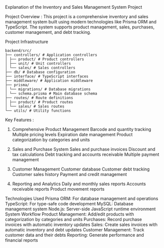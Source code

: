 Explanation of the Inventory and Sales Management System Project

Project Overview : 
This project is a comprehensive inventory and sales management system built using modern technologies like Prisma ORM and TypeScript. The system supports product management, sales, purchases, customer management, and debt tracking.

Project Infrastructure

```
backend/src/
├── controllers/ # Application controllers
│ ├── product/ # Product controllers
│ ├── unit/ # Unit controllers
│ └── sales/ # Sales controllers
├── db/ # Database configuration
├── interface/ # TypeScript interfaces
├── middleware/ # Application middleware
├── prisma/
│ └── migrations/ # Database migrations
│ └── schema.prisma # Main database schema
├── routes/ # Route definitions
│ ├── product/ # Product routes
│ └── sales/ # Sales routes
└── utils/ # Utility functions
```

Key Features : 

 1. Comprehensive Product Management
 Barcode and quantity tracking
 Multiple pricing levels
 Expiration date management
 Product categorization by categories and units

 2. Sales and Purchase System
 Sales and purchase invoices
 Discount and tax calculations
 Debt tracking and accounts receivable
 Multiple payment management

 3. Customer Management
 Customer database
 Customer debt tracking
 Customer sales history
 Payment and credit management

 4. Reporting and Analytics
 Daily and monthly sales reports
 Accounts receivable reports
 Product movement reports

Technologies Used
 Prisma ORM: For database management and operations
 TypeScript: For type-safe code development
 MySQL: Database management system
 Node.js: Server-side JavaScript runtime environment
System Workflow
 Product Management: Add/edit products with categorization by categories and units
 Purchases: Record purchase invoices with automatic inventory updates
 Sales: Create sales invoices with automatic inventory and debt updates
 Customer Management: Track customer data and their debts
 Reporting: Generate performance and financial reports
